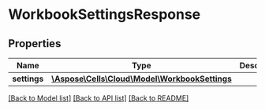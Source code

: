 # WorkbookSettingsResponse

## Properties
Name | Type | Description | Notes
------------ | ------------- | ------------- | -------------
**settings** | [**\Aspose\Cells\Cloud\Model\WorkbookSettings**](WorkbookSettings.md) |  | [optional] 

[[Back to Model list]](../README.md#documentation-for-models) [[Back to API list]](../README.md#documentation-for-api-endpoints) [[Back to README]](../README.md)


